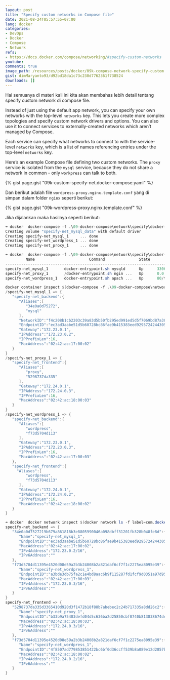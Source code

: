 ```yaml
---
layout: post
title: "Specify custom networks in Compose file"
date: 2021-08-24T05:57:55+07:00
lang: docker
categories:
- DevOps
- Docker
- Compose
- Network
refs: 
- https://docs.docker.com/compose/networking/#specify-custom-networks
youtube: 
comments: true
image_path: /resources/posts/docker/09k-compose-network-specify-custom
gist: dimMaryanto93/d92bd18da1c73c230d7762361f738524
downloads: []
---
```



Hai semuanya di materi kali ini kita akan membahas lebih detail tentang specify custom network di compose file.

Instead of just using the default app network, you can specify your own networks with the top-level `networks` key. This lets you create more complex topologies and specify custom network drivers and options. You can also use it to connect services to externally-created networks which aren’t managed by Compose.

Each service can specify what networks to connect to with the service-level `networks` key, which is a list of names referencing entries under the top-level `networks` key.

Here’s an example Compose file defining two custom networks. The `proxy` service is isolated from the `mysql` service, because they do not share a network in common - only `workpress` can talk to both.

{% gist page.gist "09k-custom-specify-net.docker-compose.yaml" %}

Dan berikut adalah file `wordpress-proxy.nginx.template.conf` yang di simpan dalam folder `nginx` seperti berikut:

{% gist page.gist "09k-wordpress-proxy.nginx.template.conf" %}

Jika dijalankan maka hasilnya seperti berikut:

```powershell
➜ docker  docker-compose -f .\09-docker-compose\network\specify\docker-compose.yaml -p specify-net up -d
Creating volume "specify-net_mysql_data" with default driver
Creating specify-net_mysql_1     ... done
Creating specify-net_wordpress_1 ... done
Creating specify-net_proxy_1     ... done

➜ docker  docker-compose -f .\09-docker-compose\network\specify\docker-compose.yaml -p specify-net ps
         Name                        Command               State                Ports
---------------------------------------------------------------------------------------------------
specify-net_mysql_1       docker-entrypoint.sh mysqld      Up      3306/tcp, 33060/tcp
specify-net_proxy_1       /docker-entrypoint.sh ngin ...   Up      0.0.0.0:80->80/tcp,:::80->80/tcp
specify-net_wordpress_1   docker-entrypoint.sh apach ...   Up      80/tcp

docker container inspect $(docker-compose -f .\09-docker-compose\network\specify\docker-compose.yaml -p specify-net ps -q) -f '{%raw%}{{.Name}} => {{json .NetworkSettings.Networks}}{%endraw%}'
/specify-net_mysql_1 => {
   "specify-net_backend":{
      "Aliases":[
         "34e0a0d75272",
         "mysql"
      ],
      "NetworkID":"f4c208b1cb2203c39a83d5b50fb295ed991ed5d5f7069bd87a383bd2525e30da",
      "EndpointID":"ec3ad3aabe51d5b60728bc86fae9b415383eed9295724244305b71bc68aec4bb",
      "Gateway":"172.23.0.1",
      "IPAddress":"172.23.0.2",
      "IPPrefixLen":16,
      "MacAddress":"02:42:ac:17:00:02"
   }
}
/specify-net_proxy_1 => {
   "specify-net_frontend":{
      "Aliases":[
         "proxy",
         "5298737da335"
      ],
      "Gateway":"172.24.0.1",
      "IPAddress":"172.24.0.3",
      "IPPrefixLen":16,
      "MacAddress":"02:42:ac:18:00:03"
   }
}
/specify-net_wordpress_1 => {
   "specify-net_backend":{
      "Aliases":[
         "wordpress",
         "f73d5704d113"
      ],
      "Gateway":"172.23.0.1",
      "IPAddress":"172.23.0.3",
      "IPPrefixLen":16,
      "MacAddress":"02:42:ac:17:00:03"
   },
   "specify-net_frontend":{
     "Aliases":[
         "wordpress",
         "f73d5704d113"
      ],
      "Gateway":"172.24.0.1",
      "IPAddress":"172.24.0.2",
      "IPPrefixLen":16,
      "MacAddress":"02:42:ac:18:00:02"
   }
}

➜ docker  docker network inspect $(docker network ls -f label=com.docker.compose.project=specify-net -q) -f '{%raw%}{{.Name}} => {{json .Containers}}{%endraw%}'
specify-net_backend => {
   "34e0a0d7527219b679a861818b3e8805990046a098dbff31201fb328b048fe8d":{
      "Name":"specify-net_mysql_1",
      "EndpointID":"ec3ad3aabe51d5b60728bc86fae9b415383eed9295724244305b71bc68aec4bb",
      "MacAddress":"02:42:ac:17:00:02",
      "IPv4Address":"172.23.0.2/16",
      "IPv6Address":""
   },
   "f73d5704d11395e4520d08e59a2b3b24008b2a821daf6cf7f1c2275ea8095e39":{
      "Name":"specify-net_wordpress_1",
      "EndpointID":"a3bde3db75fa2c1e4bd8aac6b9f115287fd1fcf9d0351a97d954220152f9c206",
      "MacAddress":"02:42:ac:17:00:03",
      "IPv4Address":"172.23.0.3/16",
      "IPv6Address":""
   }
}
specify-net_frontend => {
   "5298737da335d3365410d920d3f1472b18f88b7abebec2c24b717335a8dd26c2":{
      "Name":"specify-net_proxy_1",
      "EndpointID":"b33b9a75483defd04d5c636ba2d25850cbf0740b813838674dc66e58532376a3",
      "MacAddress":"02:42:ac:18:00:03",
      "IPv4Address":"172.24.0.3/16",
      "IPv6Address":""
   },
   "f73d5704d11395e4520d08e59a2b3b24008b2a821daf6cf7f1c2275ea8095e39":{
      "Name":"specify-net_wordpress_1",
      "EndpointID":"4f8507ad779853851422bc6bf0d36ccff539b8a089e12d2857ba76824342f98f",
      "MacAddress":"02:42:ac:18:00:02",
      "IPv4Address":"172.24.0.2/16",
      "IPv6Address":""
   }
}
```
